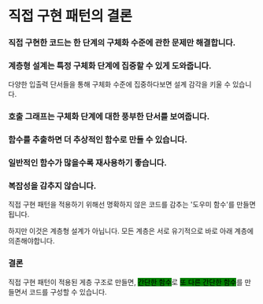 # 직접 구현 패턴의 결론

### 직접 구현한 코드는 한 단계의 구체화 수준에 관한 문제만 해결합니다.

### 계층형 설계는 특정 구체화 단계에 집중할 수 있게 도와줍니다.

다양한 입출력 단서들을 통해 구체화 수준에 집중하다보면 설계 감각을 키울 수 있습니다.



### 호출 그래프는 구체화 단계에 대한 풍부한 단서를 보여줍니다.

### 함수를 추출하면 더 추상적인 함수로 만들 수 있습니다.

### 일반적인 함수가 많을수록 재사용하기 좋습니다.

### 복잡성을 감추지 않습니다.

직접 구현 패턴을 적용하기 위해선 명확하지 않은 코드를 감추는 '도우미 함수'를 만들면 됩니다.

하지만 이것은 계층형 설계가 아닙니다. 모든 계층은 서로 유기적으로 바로 아래 계층에 의존해야합니다.



### 결론

직접 구현 패턴이 적용된 게층 구조로 만들면, <mark style="background-color:green;">간단한 함수</mark>로 <mark style="background-color:green;">또 다른 간단한 함수</mark>를 만들면서 코드를 구성할 수 있습니다.
